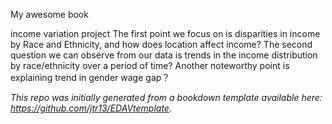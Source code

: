 My awesome book

income variation project 
The first point we focus on is disparities in income by Race and Ethnicity, and how does location affect income?
The second question we can observe from our data is trends in the income distribution by race/ethnicity over a period of time?
Another noteworthy point is explaining trend in gender wage gap？


*This repo was initially generated from a bookdown template available here: https://github.com/jtr13/EDAVtemplate.*	



